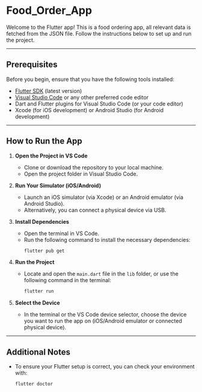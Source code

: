 # Food_Order_App
Welcome to the Flutter app! This is a food ordering app, all relevant data is fetched from the JSON file.  Follow the instructions below to set up and run the project.

---

## Prerequisites

Before you begin, ensure that you have the following tools installed:

- [Flutter SDK](https://docs.flutter.dev/get-started/install) (latest version)
- [Visual Studio Code](https://code.visualstudio.com/) or any other preferred code editor
- Dart and Flutter plugins for Visual Studio Code (or your code editor)
- Xcode (for iOS development) or Android Studio (for Android development)

---

## How to Run the App

1. **Open the Project in VS Code**
   - Clone or download the repository to your local machine.
   - Open the project folder in Visual Studio Code.

2. **Run Your Simulator (iOS/Android)**
   - Launch an iOS simulator (via Xcode) or an Android emulator (via Android Studio).
   - Alternatively, you can connect a physical device via USB.

3. **Install Dependencies**
   - Open the terminal in VS Code.
   - Run the following command to install the necessary dependencies:
     ```bash
     flutter pub get
     ```

4. **Run the Project**
   - Locate and open the `main.dart` file in the `lib` folder, or use the following command in the terminal:
     ```bash
     flutter run
     ```

5. **Select the Device**
   - In the terminal or the VS Code device selector, choose the device you want to run the app on (iOS/Android emulator or connected physical device).

---

## Additional Notes

- To ensure your Flutter setup is correct, you can check your environment with:
  ```bash
  flutter doctor

